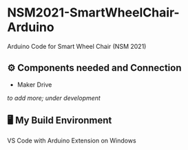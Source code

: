 # NSM2021-SmartWheelChair-Arduino

Arduino Code for Smart Wheel Chair (NSM 2021)

## ⚙️ Components needed and Connection

* Maker Drive

*to add more; under development*

## 🖥️ My Build Environment

VS Code with Arduino Extension on Windows
